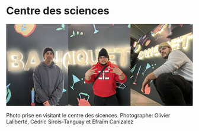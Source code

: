 #  Centre des sciences 

<p align="center">
  <img src="/centre_des_sciences/photo/banquet_et_nous.jpg">
</p>
Photo prise en visitant le centre des sicences. Photographe: Olivier Laliberté, Cédric Sirois-Tanguay et Efraïm Canizalez
